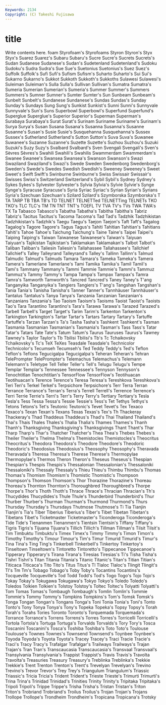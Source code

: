 ```yaml
---
Keywords: 2134 
Copyright: (C) Takeshi Fujisawa
---
```


# title

Write contents here.
foam
Styrofoam's Styrofoams Styron Styron's Styx Styx's Suarez Suarez's Subaru Subaru's
Sucre Sucre's Sucrets Sucrets's Sudan Sudanese Sudanese's Sudan's Sudetenland Sudetenland's
Sudoku Sudoku's Sudra Sudra's Sue Sue's Suetonius Suetonius's Suez Suez's
Suffolk Suffolk's Sufi Sufi's Sufism Sufism's Suharto Suharto's Sui Sui's
Sukarno Sukarno's Sukkot Sukkoth Sukkoth's Sukkoths Sulawesi Sulawesi's Suleiman Suleiman's
Sulla Sulla's Sullivan Sullivan's Sumatra Sumatra's Sumeria Sumerian Sumerian's Sumeria's
Summer Summer's Summers Summers's Sumner Sumner's Sumter Sumter's Sun Sunbeam
Sunbeam's Sunbelt Sunbelt's Sundanese Sundanese's Sundas Sundas's Sunday Sunday's Sundays
Sung Sung's Sunkist Sunkist's Sunni Sunni's Sunnyvale Sunnyvale's Sun's Suns
Superbowl Superbowl's Superfund Superfund's Superglue Superglue's Superior Superior's Superman Superman's
Surabaya Surabaya's Surat Surat's Surinam Suriname Suriname's Surinam's Surya Surya's
Susan Susana Susana's Susanna Susanna's Susanne Susanne's Susan's Susie Susie's
Susquehanna Susquehanna's Sussex Sussex's Sutherland Sutherland's Sutton Sutton's Suva Suva's
Suwanee Suwanee's Suzanne Suzanne's Suzette Suzette's Suzhou Suzhou's Suzuki Suzuki's
Suzy Suzy's Svalbard Svalbard's Sven Svengali Svengali's Sven's Sèvres Sèvres's
Swahili Swahili's Swahilis Swammerdam Swammerdam's Swanee Swanee's Swansea Swansea's Swanson
Swanson's Swazi Swaziland Swaziland's Swazi's Swede Sweden Swedenborg Swedenborg's Sweden's
Swede's Swedes Swedish Swedish's Sweeney Sweeney's Sweet Sweet's Swift Swift's
Swinburne Swinburne's Swiss Swissair Swissair's Swisses Swiss's Switzerland Switzerland's Sybil
Sybil's Sydney Sydney's Sykes Sykes's Sylvester Sylvester's Sylvia Sylvia's Sylvie
Sylvie's Synge Synge's Syracuse Syracuse's Syria Syriac Syriac's Syrian Syrian's
Syrians Syria's Szechuan Szechuan's Szilard Szilard's Szymborska Szymborska's T TA
TARP TB TBA TB's TD TELNET TELNETTed TELNETTing TELNETs TKO
TKO's TLC TLC's TM TN TNT TNT's TOEFL TV TVA
TV's TVs TWA TWA's TX Ta Tabasco Tabasco's Tabatha Tabatha's
Tabitha Tabitha's Tabriz Tabriz's Tacitus Tacitus's Tacoma Tacoma's Tad Tad's
Tadzhik Tadzhikistan Tadzhikistan's Tadzhik's Taegu Taegu's Taejon Taejon's Taft Taft's
Tagalog Tagalog's Tagore Tagore's Tagus Tagus's Tahiti Tahitian Tahitian's Tahitians
Tahiti's Tahoe Tahoe's Taichung Taichung's Taine Taine's Taipei Taipei's Taiping
Taiping's Taiwan Taiwanese Taiwanese's Taiwan's Taiyuan Taiyuan's Tajikistan Tajikistan's Taklamakan
Taklamakan's Talbot Talbot's Taliban Taliban's Taliesin Taliesin's Tallahassee Tallahassee's Tallchief
Tallchief's Talley Talleyrand Talleyrand's Talley's Tallinn Tallinn's Talmud Talmudic Talmud's
Talmuds Tamara Tamara's Tameka Tameka's Tamera Tamera's Tamerlane Tamerlane's Tami
Tamika Tamika's Tamil Tamil's Tami's Tammany Tammany's Tammi Tammie Tammie's
Tammi's Tammuz Tammuz's Tammy Tammy's Tampa Tampa's Tampax Tampax's Tamra
Tamra's Tamworth Tamworth's Tancred Tancred's Taney Taney's T'ang Tanganyika Tanganyika's
Tangiers Tangiers's T'ang's Tangshan Tangshan's Tania Tania's Tanisha Tanisha's Tanner
Tanner's Tannhäuser Tannhäuser's Tantalus Tantalus's Tanya Tanya's Tanzania Tanzanian Tanzanian's
Tanzanians Tanzania's Tao Taoism Taoism's Taoisms Taoist Taoist's Taoists Tao's
Tara Tarantino Tarantino's Tara's Tarawa Tarawa's Tarazed Tarazed's Tarbell Tarbell's
Target Target's Tarim Tarim's Tarkenton Tarkenton's Tarkington Tarkington's Tartar Tartar's
Tartars Tartary Tartary's Tartuffe Tartuffe's Tarzan Tarzan's Ta's Tasha Tasha's
Tashkent Tashkent's Tasman Tasmania Tasmanian Tasmanian's Tasmania's Tasman's Tass Tass's
Tatar Tatar's Tatars Tate Tate's Tatum Tatum's Taurus Tauruses Taurus's
Tawney Tawney's Taylor Taylor's Tb Tbilisi Tbilisi's Tb's Tc Tchaikovsky
Tchaikovsky's Tc's TeX TeXes Teasdale Teasdale's Technicolor Technicolor's Tecumseh Tecumseh's
Ted Teddy Teddy's Ted's Teflon Teflon's Teflons Tegucigalpa Tegucigalpa's Teheran
Teheran's Tehran TelePrompter TelePrompter's Telemachus Telemachus's Telemann Telemann's Teletype Tell
Teller Teller's Tell's Telugu Telugu's Tempe Templar Templar's Tennessee Tennessee's
Tennyson Tennyson's Tenochtitlan Tenochtitlan's TensorFlow TensorFlow's Teotihuacan Teotihuacan's Terence Terence's
Teresa Teresa's Tereshkova Tereshkova's Teri Teri's Terkel Terkel's Terpsichore Terpsichore's
Terr Terra Terran Terrance Terrance's Terran's Terra's Terrell Terrell's Terrence
Terrence's Terri Terrie Terrie's Terri's Terr's Terry Terry's Tertiary Tertiary's
Tesla Tesla's Tess Tessa Tessa's Tessie Tessie's Tess's Tet Tethys
Tethys's Tetons Tetons's Tet's Teutonic Teutonic's Tevet Tevet's Tex Texaco
Texaco's Texan Texan's Texans Texas Texas's Tex's Th Thackeray Thackeray's
Thad Thaddeus Thaddeus's Thad's Thai Thailand Thailand's Thai's Thais Thales
Thales's Thalia Thalia's Thames Thames's Thanh Thanh's Thanksgiving Thanksgiving's Thanksgivings
Thant Thant's Thar Tharp Tharp's Thar's Thatcher Thatcher's Thea Thea's
Thebes Thebes's Theiler Theiler's Thelma Thelma's Themistocles Themistocles's Theocritus Theocritus's
Theodora Theodora's Theodore Theodore's Theodoric Theodoric's Theodosius Theodosius's Theosophy Theosophy's
Theravada Theravada's Theresa Theresa's Therese Therese's Thermopylae Thermopylae's Thermos Theron
Theron's Theseus Theseus's Thespian Thespian's Thespis Thespis's Thessalonian Thessalonian's Thessaloníki
Thessaloníki's Thessaly Thessaly's Thieu Thieu's Thimbu Thimbu's Thomas Thomas's Thomism
Thomism's Thomistic Thomistic's Thompson Thompson's Thomson Thomson's Thor Thorazine Thorazine's
Thoreau Thoreau's Thornton Thornton's Thoroughbred Thoroughbred's Thorpe Thorpe's Thor's Thoth
Thoth's Thrace Thrace's Thracian Thracian's Th's Thucydides Thucydides's Thule Thule's
Thunderbird Thunderbird's Thur Thurber Thurber's Thurman Thurman's Thurmond Thurmond's Thurs
Thursday Thursday's Thursdays Thutmose Thutmose's Ti Tia Tianjin Tianjin's Tia's
Tiber Tiberius Tiberius's Tiber's Tibet Tibetan Tibetan's Tibetans Tibet's Ticketmaster
Ticketmaster's Ticonderoga Ticonderoga's Tide Tide's Tienanmen Tienanmen's Tientsin Tientsin's Tiffany
Tiffany's Tigris Tigris's Tijuana Tijuana's Tillich Tillich's Tillman Tillman's Tilsit
Tilsit's Tim Timbuktu Timbuktu's Timex Timex's Timmy Timmy's Timon Timon's
Timothy Timothy's Timour Timour's Tim's Timur Timurid Timurid's Timur's Tina
Tina's Ting Ting's Tinkerbell Tinkerbell's Tinkertoy Tinkertoy's Tinseltown Tinseltown's Tintoretto
Tintoretto's Tippecanoe Tippecanoe's Tipperary Tipperary's Tirana Tirana's Tiresias Tiresias's Ti's
Tisha Tisha's Tishri Tishri's Titan Titania Titania's Titanic Titanic's Titan's
Titian Titian's Titicaca Titicaca's Tito Tito's Titus Titus's Tl Tlaloc
Tlaloc's Tlingit Tlingit's Tl's Tm Tm's Tobago Tobago's Toby Toby's
Tocantins Tocantins's Tocqueville Tocqueville's Tod Todd Todd's Tod's Togo Togo's
Tojo Tojo's Tokay Tokay's Tokugawa Tokugawa's Tokyo Tokyo's Toledo Toledo's
Toledos Tolkien Tolkien's Tolstoy Tolstoy's Toltec Toltec's Tolyatti Tolyatti's Tom
Tomas Tomas's Tombaugh Tombaugh's Tomlin Tomlin's Tommie Tommie's Tommy Tommy's
Tompkins Tompkins's Tom's Tomsk Tomsk's Tonga Tongan Tongan's Tongans Tonga's
Toni Tonia Tonia's Toni's Tonto Tonto's Tony Tonya Tonya's Tony's
Topeka Topeka's Topsy Topsy's Torah Torah's Torahs Tories Toronto Toronto's
Torquemada Torquemada's Torrance Torrance's Torrens Torrens's Torres Torres's Torricelli Torricelli's
Tortola Tortola's Tortuga Tortuga's Torvalds Torvalds's Tory Tory's Tosca Toscanini
Toscanini's Tosca's Toshiba Toshiba's Toto Toto's Toulouse Toulouse's Townes Townes's
Townsend Townsend's Toynbee Toynbee's Toyoda Toyoda's Toyota Toyota's Tracey Tracey's
Traci Tracie Tracie's Traci's Tracy Tracy's Trafalgar Trafalgar's Trailways Trailways's
Trajan Trajan's Tran Tran's Transcaucasia Transcaucasia's Transvaal Transvaal's Transylvania Transylvania's
Trappist Trappist's Travis Travis's Travolta Travolta's Treasuries Treasury Treasury's Treblinka
Treblinka's Trekkie Trekkie's Trent Trenton Trenton's Trent's Trevelyan Trevelyan's Trevino
Trevino's Trevor Trevor's Trey Trey's Triangulum Triangulum's Triassic Triassic's Tricia
Tricia's Trident Trident's Trieste Trieste's Trimurti Trimurti's Trina Trina's Trinidad
Trinidad's Trinities Trinity Trinity's Tripitaka Tripitaka's Tripoli Tripoli's Trippe Trippe's
Trisha Trisha's Tristan Tristan's Triton Triton's Trobriand Trobriand's Troilus Troilus's
Trojan Trojan's Trojans Trollope Trollope's Trondheim Trondheim's Tropicana Tropicana's Trotsky
